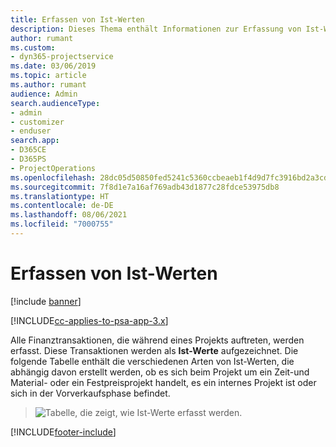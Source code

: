 ```yaml
---
title: Erfassen von Ist-Werten
description: Dieses Thema enthält Informationen zur Erfassung von Ist-Werten.
author: rumant
ms.custom:
- dyn365-projectservice
ms.date: 03/06/2019
ms.topic: article
ms.author: rumant
audience: Admin
search.audienceType:
- admin
- customizer
- enduser
search.app:
- D365CE
- D365PS
- ProjectOperations
ms.openlocfilehash: 28dc05d50850fed5241c5360ccbeaeb1f4d9d7fc3916bd2a3cd1bb6f43457dd1
ms.sourcegitcommit: 7f8d1e7a16af769adb43d1877c28fdce53975db8
ms.translationtype: HT
ms.contentlocale: de-DE
ms.lasthandoff: 08/06/2021
ms.locfileid: "7000755"
---
```

# <a name="recording-actuals"></a>Erfassen von Ist-Werten 

[!include [banner](../includes/psa-now-project-operations.md)]

[!INCLUDE[cc-applies-to-psa-app-3.x](../includes/cc-applies-to-psa-app-3x.md)]

Alle Finanztransaktionen, die während eines Projekts auftreten, werden erfasst. Diese Transaktionen werden als **Ist-Werte** aufgezeichnet. Die folgende Tabelle enthält die verschiedenen Arten von Ist-Werten, die abhängig davon erstellt werden, ob es sich beim Projekt um ein Zeit-und Material- oder ein Festpreisprojekt handelt, es ein internes Projekt ist oder sich in der Vorverkaufsphase befindet.

> ![Tabelle, die zeigt, wie Ist-Werte erfasst werden.](media/advanced-table2.png)


[!INCLUDE[footer-include](../includes/footer-banner.md)]